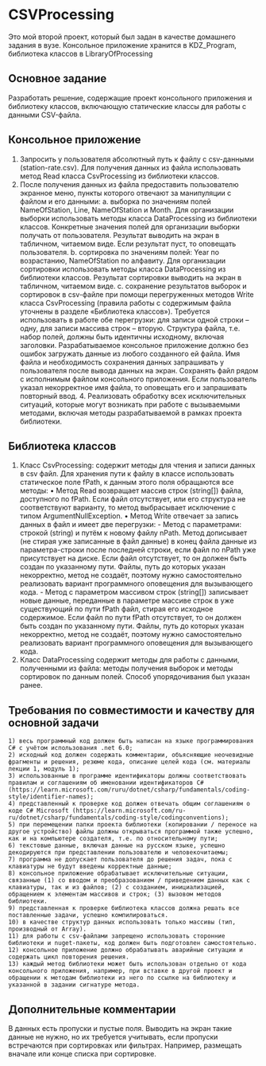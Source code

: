 # CSVProcessing
Это мой второй проект, который был задан в качестве домашнего задания в вузе. Консольное приложение хранится в KDZ_Program, библиотека классов в LibraryOfProcessing

## Основное задание
Разработать решение, содержащие проект консольного приложения и библиотеку классов,
включающую статические классы для работы с данными CSV-файла.

## Консольное приложение 
1. Запросить у пользователя абсолютный путь к файлу с csv-данными (station-rate.csv). Для получения данных из файла
использовать метод Read класса CsvProcessing из библиотеки классов.
2. После получения данных из файла предоставить пользователю экранное меню, пункты которого отвечают за манипуляции с файлом и его данными:
   a. выборка по значениям полей NameOfStation, Line, NameOfStation и Month. Для организации выборки использовать методы класса DataProcessing из библиотеки классов. Конкретные значения полей для организации выборки получать от пользователя. Результат выводить на экран в табличном, читаемом виде. Если результат пуст, то оповещать пользователя.
   b. сортировка по значениям полей: Year по возрастанию, NameOfStation по алфавиту. Для организации сортировки использовать методы класса DataProcessing из библиотеки классов. Результат сортировки выводить на экран в табличном, читаемом виде.
   c. сохранение результатов выборок и сортировок в csv-файле при помощи перегруженных методов Write класса CsvProcessing (правила работы с содержимым файла уточнены в разделе «Библиотека классов»). Требуется использовать в работе обе перегрузки: для записи одной строки – одну, для записи массива строк – вторую. Структура файла, т.е. набор полей, должны быть идентичны исходному, включая заголовки. Разрабатываемое консольное приложение должно без ошибок загружать данные из любого созданного ей файла. Имя файла и необходимость сохранения данных запрашивать у пользователя после вывода данных на экран. Сохранять файл рядом с исполнимым файлом консольного приложения. Если пользователь указал некорректное имя файла, то оповещать его и запрашивать повторный ввод.
   4. Реализовать обработку всех исключительных ситуаций, которые могут возникать при работе с вызываемыми методами, включая методы разрабатываемой в рамках проекта библиотеки.

## Библиотека классов
1. Класс CsvProcessing: содержит методы для чтения и записи данных в csv файл. Для хранения пути к файлу в классе использовать статическое поле fPath, к данным этого поля обращаются все методы:
   • Метод Read возвращает массив строк (string[]) файла, доступного по fPath. Если файл отсутствует, или его структура не соответствуют варианту, то метод выбрасывает исключение с типом ArgumentNullException.
   • Метод Write отвечает за запись данных в файл и имеет две перегрузки:
       - Метод с параметрами: строкой (string) и путём к новому файлу nPath. Метод дописывает (не стирая уже 
записанные в файл данные) в конец файла данные из параметра-строки после последней строки, если файл по nPath уже присутствует на диске. Если файл отсутствует, то он должен быть создан по указанному пути. Файлы, путь до которых указан некорректно, метод не создаёт, поэтому нужно самостоятельно реализовать вариант программного оповещения для вызывающего кода.
       - Метод с параметром массивом строк (string[]) записывает новые данные, переданные в параметре массиве строк в уже существующий по пути fPath файл, стирая его исходное содержимое. Если файл по пути fPath отсутствует, то он должен быть создан по указанному пути. Файлы, путь до которых указан некорректно, метод не создаёт, поэтому нужно самостоятельно реализовать вариант программного оповещения для вызывающего кода.
2. Класс DataProcessing содержит методы для работы с данными, полученными из файла: методы получения выборок и методы сортировок по данным полей. Способ упорядочивания был указан ранее.

## Требования по совместимости и качеству для основной задачи
    1) весь программный код должен быть написан на языке программирования C# с учётом использования .net 6.0;
    2) исходный код должен содержать комментарии, объясняющие неочевидные фрагменты и решения, резюме кода, описание целей кода (см. материалы лекции 1, модуль 1);
    3) использованные в программе идентификаторы должны соответствовать правилам и соглашениям об именовании идентификаторов C# (https://learn.microsoft.com/ruru/dotnet/csharp/fundamentals/coding-style/identifier-names);
    4) представленный к проверке код должен отвечать общим соглашениям о коде C# Microsoft (https://learn.microsoft.com/ru-ru/dotnet/csharp/fundamentals/coding-style/codingconventions); 
    5) при перемещении папки проекта библиотеки (копировании / переносе на другое устройство) файлы должны открываться программой также успешно, как и на компьютере создателя, т.е. по относительному пути;
    6) текстовые данные, включая данные на русском языке, успешно декодируются при представлении пользователю и человекочитаемы;
    7) программа не допускает пользователя до решения задач, пока с клавиатуры не будут введены корректные данные;
    8) консольное приложение обрабатывает исключительные ситуации, связанные (1) со вводом и преобразованием / приведением данных как с клавиатуры, так и из файлов; (2) с созданием, инициализацией, обращением к элементам массивов и строк; (3) вызовом методов библиотеки.
    9) представленная к проверке библиотека классов должна решать все поставленные задачи, успешно компилироваться.
    10) в качестве структур данных использовать только массивы (тип, производный от Array).
    11) для работы с csv-файлами запрещено использовать сторонние библиотеки и nuget-пакеты, код должен быть подготовлен самостоятельно.
    12) консольное приложение должно обрабатывать аварийные ситуации и содержать цикл повторения решения.
    13) каждый метод библиотеки может быть использован отдельно от кода консольного приложения, например, при вставке в другой проект и обращении к методам библиотеки из него по ссылке на библиотеку и указанной в задании сигнатуре метода.

## Дополнительные комментарии
В данных есть пропуски и пустые поля. Выводить на экран такие данные не нужно, но их требуется учитывать, если пропуски встречаются при сортировках или фильтрах. Например, размещать вначале или конце списка при сортировке.
